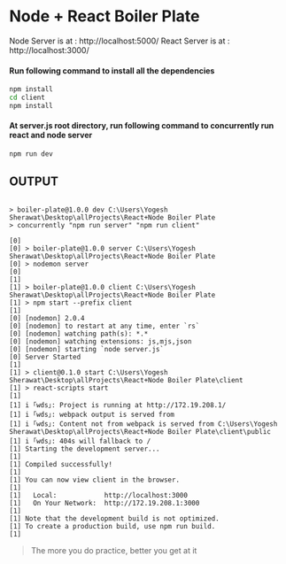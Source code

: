 # Node + React Boiler Plate

Node Server is at : http://localhost:5000/
React Server is at : http://localhost:3000/

#### Run following command to install all the dependencies
```bash
npm install
cd client
npm install
```

#### At server.js root directory, run following command to concurrently run react and node server
```bash
npm run dev
```

## OUTPUT
```

> boiler-plate@1.0.0 dev C:\Users\Yogesh Sherawat\Desktop\allProjects\React+Node Boiler Plate
> concurrently "npm run server" "npm run client"

[0] 
[0] > boiler-plate@1.0.0 server C:\Users\Yogesh Sherawat\Desktop\allProjects\React+Node Boiler Plate
[0] > nodemon server
[0]
[1]
[1] > boiler-plate@1.0.0 client C:\Users\Yogesh Sherawat\Desktop\allProjects\React+Node Boiler Plate
[1] > npm start --prefix client
[1]
[0] [nodemon] 2.0.4
[0] [nodemon] to restart at any time, enter `rs`
[0] [nodemon] watching path(s): *.*
[0] [nodemon] watching extensions: js,mjs,json
[0] [nodemon] starting `node server.js`
[0] Server Started
[1] 
[1] > client@0.1.0 start C:\Users\Yogesh Sherawat\Desktop\allProjects\React+Node Boiler Plate\client
[1] > react-scripts start
[1]
[1] i ｢wds｣: Project is running at http://172.19.208.1/
[1] i ｢wds｣: webpack output is served from
[1] i ｢wds｣: Content not from webpack is served from C:\Users\Yogesh Sherawat\Desktop\allProjects\React+Node Boiler Plate\client\public
[1] i ｢wds｣: 404s will fallback to /
[1] Starting the development server...
[1]
[1] Compiled successfully!
[1]
[1] You can now view client in the browser.
[1]
[1]   Local:            http://localhost:3000
[1]   On Your Network:  http://172.19.208.1:3000
[1]
[1] Note that the development build is not optimized.
[1] To create a production build, use npm run build.
[1]

```

> The more you do practice, better you get at it